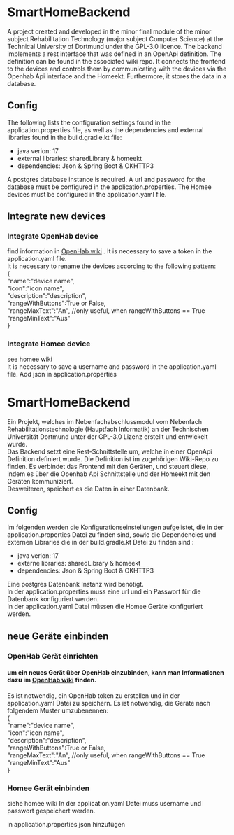 # SmartHomeBackend
A project created and developed in the minor final module of the minor subject Rehabilitation Technology (major subject Computer Science) at the Technical University of Dortmund under the GPL-3.0 licence. 
The backend implements a rest interface that was defined in an OpenApi definition. The definition can be found in the associated wiki repo.
It connects the frontend to the devices and controls them by communicating with the devices via the Openhab Api interface and the Homeekt. 
Furthermore, it stores the data in a database.
## Config 
The following lists the configuration settings found in the application.properties file, as well as the dependencies and external libraries found in the build.gradle.kt file: 
+ java verion: 17 
+ external libraries: sharedLibrary & homeekt 
+ dependencies: Json & Spring Boot & OKHTTP3 

A postgres database instance is required. 
A url and password for the database must be configured in the application.properties. 
The Homee devices must be configured in the application.yaml file. 

##  Integrate new devices 
###  Integrate OpenHab device 
find information in [OpenHab wiki](https://www.openhab.org/docs/tutorial/first_steps.html) . 
It is necessary to save a token in the application.yaml file. <br>
It is necessary to rename the devices according to the following pattern: <br>
{                              <br>
"name":"device name",<br>
"icon":"icon name",<br>
"description":"description",<br>
"rangeWithButtons":True or False,<br>
"rangeMaxText":"An", //only useful, when rangeWithButtons == True<br>
"rangeMinText":"Aus"<br>
}


### Integrate Homee device 
see homee wiki <br>
It is necessary to save a username and password in the application.yaml file.
Add json in application.properties


# SmartHomeBackend
Ein Projekt, welches im Nebenfachabschlussmodul vom Nebenfach Rehabilitationstechnologie (Hauptfach Informatik) an der Technischen Universität Dortmund unter der GPL-3.0 Lizenz erstellt und entwickelt wurde. <br>
Das Backend setzt eine Rest-Schnittstelle um, welche in einer OpenApi Definition definiert wurde. Die Definition ist im zugehörigen Wiki-Repo zu finden.
Es verbindet das Frontend mit den Geräten, und steuert diese, indem es über die Openhab Api Schnittstelle und der Homeekt mit den Geräten kommuniziert. <br>
Desweiteren, speichert es die Daten in einer Datenbank.



## Config
Im folgenden werden die Konfigurationseinstellungen aufgelistet, die in der application.properties Datei zu finden sind, sowie die Dependencies und externen Libraries die in der build.gradle.kt Datei zu finden sind :
+ java verion: 17
+ externe libraries: sharedLibrary & homeekt
+ dependencies: Json & Spring Boot & OKHTTP3

Eine postgres Datenbank Instanz wird benötigt. <br>
In der application.properties muss eine url und ein Passwort für die Datenbank konfiguriert werden. <br>
In der application.yaml Datei müssen die Homee Geräte konfiguriert werden.


## neue Geräte einbinden

### OpenHab Gerät einrichten

#### um ein neues Gerät über OpenHab einzubinden, kann man Informationen dazu im  [OpenHab wiki](https://www.openhab.org/docs/tutorial/first_steps.html) finden.
Es ist notwendig, ein OpenHab token zu erstellen und in der application.yaml Datei zu speichern.
Es ist notwendig, die Geräte nach folgendem Muster umzubenennen: <br>
{                              <br>
"name":"device name",<br>
"icon":"icon name",<br>
"description":"description",<br>
"rangeWithButtons":True or False,<br>
"rangeMaxText":"An", //only useful, when rangeWithButtons == True<br>
"rangeMinText":"Aus"<br>
}

### Homee Gerät einbinden

siehe homee wiki
In der application.yaml Datei muss username und passwort gespeichert werden.

in application.properties json hinzufügen
